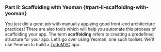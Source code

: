 ### Part II: Scaffolding with Yeoman {#part-ii-scaffolding-with-yeoman}

You just did a great job with manually applying good front-end architecture practices! There are also tools which will help you automate this process of scaffolding your app. The term **scaffolding** refers to creating a predefined structure for your app. Let’s go over using Yeoman, one such toolset. We’ll use Yeoman to build a [TodoMVC](http://todomvc.com) app.
